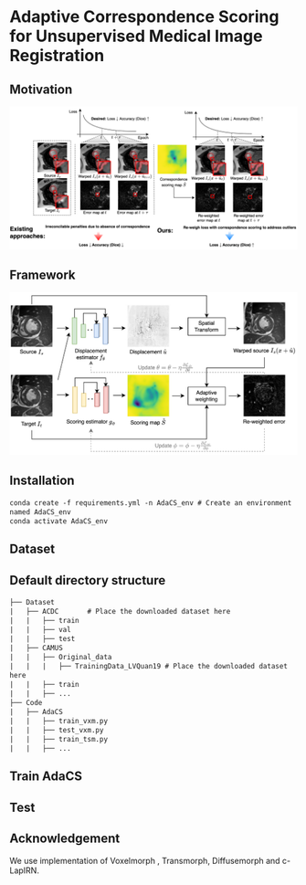 # Adaptive Correspondence Scoring for Unsupervised Medical Image Registration

## Motivation
<img src="assets/motivation.png" width="1000">

## Framework
<img src="assets/framework.png" width="1000">

## Installation
```
conda create -f requirements.yml -n AdaCS_env # Create an environment named AdaCS_env
conda activate AdaCS_env
```

## Dataset


## Default directory structure
    ├── Dataset                   
    |   ├── ACDC       # Place the downloaded dataset here
    |   |   ├── train
    |   |   ├── val
    |   |   ├── test
    |   ├── CAMUS
    |   |   ├── Original_data
    |   |   |   ├── TrainingData_LVQuan19 # Place the downloaded dataset here
    |   |   ├── train
    |   |   ├── ...
    ├── Code
    |   ├── AdaCS
    |   |   ├── train_vxm.py
    |   |   ├── test_vxm.py
    |   |   ├── train_tsm.py
    |   |   ├── ...

## Train AdaCS

## Test

## Acknowledgement
We use implementation of Voxelmorph , Transmorph, Diffusemorph and c-LapIRN.